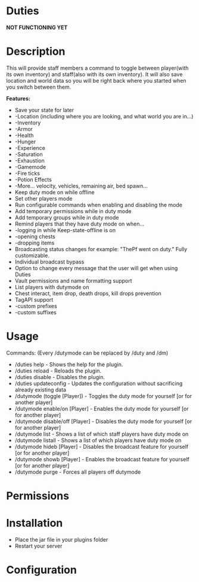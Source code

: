 # Duties

**NOT FUNCTIONING YET**

# Description

This will provide staff members a command to toggle between player(with its own inventory) and staff(also with its own inventory). It will also save location and world data so you will be right back where you started when you switch between them.


**Features:**

- Save your state for later
- -Location (including where you are looking, and what world you are in...)
- -Inventory
- -Armor
- -Health
- -Hunger
- -Experience
- -Saturation
- -Exhaustion
- -Gamemode
- -Fire ticks
- -Potion Effects
- -More... velocity, vehicles, remaining air, bed spawn...
- Keep duty mode on while offline
- Set other players mode
- Run configurable commands when enabling and disabling the mode
- Add temporary permissions while in duty mode
- Add temporary groups while in duty mode
- Remind players that they have duty mode on when...
- -logging in while Keep-state-offline is on
- -opening chests
- -dropping items
- Broadcasting status changes for example: "ThePf went on duty." Fully customizable.
- Individual broadcast bypass
- Option to change every message that the user will get when using Duties
- Vault permissions and name formatting support
- List players with dutymode on
- Chest interact, item drop, death drops, kill drops prevention
- TagAPI support
- -custom prefixes
- -custom suffixes

# Usage

Commands: (Every /dutymode can be replaced by /duty and /dm)

- /duties help - Shows the help for the plugin.
- /duties reload - Reloads the plugin.
- /duties disable - Disables the plugin.
- /duties updateconfig - Updates the configuration without sacrificing already existing data
- /dutymode (toggle [Player]) - Toggles the duty mode for yourself [or for another player]
- /dutymode enable/on [Player] - Enables the duty mode for yourself [or for another player]
- /dutymode disable/off [Player] - Disables the duty mode for yourself [or for another player]
- /dutymode list - Shows a list of which staff players have duty mode on
- /dutymode listall - Shows a list of which players have duty mode on
- /dutymode hideb [Player] - Disables the broadcast feature for yourself [or for another player]
- /dutymode showb [Player] - Enables the broadcast feature for yourself [or for another player]
- /dutymode purge - Forces all players off dutymode

# Permissions



# Installation

- Place the jar file in your plugins folder
- Restart your server


# Configuration


